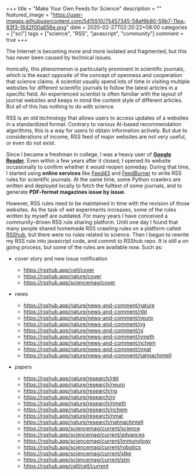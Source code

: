 +++
title = "Make Your Own Feeds for Science"
description = ""
featured_image = "https://user-images.githubusercontent.com/5415510/75457345-58af6b80-59b7-11ea-83f3-1642f00a656e.png"
date = 2020-02-27T02:20:22+08:00
categories = ["sci"]
tags = ["science", "RSS", "javascript", "community"]
comment = true
+++

The Internet is becoming more and more isolated and fragmented, but this has never been caused by technical issues.

Ironically, this phenomenon is particularly prominent in scientific journals, which is the exact opposite of the concept of openness and cooperation that science claims.
A scientist usually spend lots of time in visiting multiple websites for different scientific journals to follow the latest articles in a specific field.
An experienced scientist is often familiar with the layout of journal websites and keeps in mind the content style of different articles.
But all of this has nothing to do with science.

RSS is an old technology that allows users to access updates of a websites in a standardized format.
Contrary to various AI-based recommendation algorithms, this is a way for users to obtain information actively.
But due to considerations of income, RSS feed of major websites are not very useful, or even do not exist.

Since I became a freshman in college, I was a heavy user of [**Google Reader**](http://reader.google.com/).
Even within a few years after it closed, I opened its website occasionally to confirm whether it would reopen someday.
During that time, I started using **online services** like [Feed43](https://feed43.com/) and [FeedBurner](www.feedburner.com)
to write RSS rules for scientific journals.
At the same time, some Python crawlers are written and deployed locally to fetch the fulltext of some journals, and to generate **PDF-format magazines issue by issue**.

However, RSS rules need to be maintained in time with the revision of those websites.
As the task of wet experiments increases, some of the rules written by myself are outdated.
For many years I have conceived a community-driven RSS rule sharing platform.
Until one day I found that many people shared homemade RSS crawling rules on a platform called [RSShub](https://rsshub.app),
but there were no rules related to science.
Then I begun to rewrite my RSS rule into javascript code, and commit to RSShub repo.
It is still a on going process, but some of the rules are available now.
Such as:

- cover story and new issue notification

  - https://rsshub.app/cell/cover
  - https://rsshub.app/nature/cover
  - https://rsshub.app/sciencemag/cover

- news

  - https://rsshub.app/nature/news-and-comment/nature
  - https://rsshub.app/nature/news-and-comment/nbt
  - https://rsshub.app/nature/news-and-comment/neuro
  - https://rsshub.app/nature/news-and-comment/ng
  - https://rsshub.app/nature/news-and-comment/ni
  - https://rsshub.app/nature/news-and-comment/nmeth
  - https://rsshub.app/nature/news-and-comment/nchem
  - https://rsshub.app/nature/news-and-comment/nmat
  - https://rsshub.app/nature/news-and-comment/natmachintell

- papers

  - https://rsshub.app/nature/research/nbt
  - https://rsshub.app/nature/research/neuro
  - https://rsshub.app/nature/research/ng
  - https://rsshub.app/nature/research/ni
  - https://rsshub.app/nature/research/nmeth
  - https://rsshub.app/nature/research/nchem
  - https://rsshub.app/nature/research/nmat
  - https://rsshub.app/nature/research/natmachintell
  - https://rsshub.app/sciencemag/current/science
  - https://rsshub.app/sciencemag/current/advances
  - https://rsshub.app/sciencemag/current/immunology
  - https://rsshub.app/sciencemag/current/robotics
  - https://rsshub.app/sciencemag/current/stke
  - https://rsshub.app/sciencemag/current/stm
  - https://rsshub.app/cell/cell/current
